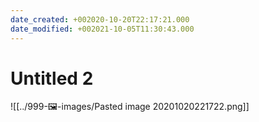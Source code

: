 ```yaml
---
date_created: +002020-10-20T22:17:21.000
date_modified: +002021-10-05T11:30:43.000
---
```


# Untitled 2

![[../999-🖼-images/Pasted image 20201020221722.png]]
